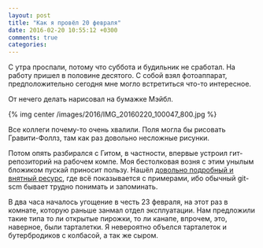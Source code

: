 ```yaml
---
layout: post
title: "Как я провёл 20 февраля"
date: 2016-02-20 10:55:12 +0300
comments: true
categories: 
---
```

С утра проспали, потому что суббота и будильник не сработал. На работу пришел в половине десятого. С собой взял фотоаппарат, предположительно сегодня мне могло встретиться что-то интересное.

От нечего делать нарисовал на бумажке Мэйбл.

{% img center /images/2016/IMG_20160220_100047_800.jpg %}

Все коллеги почему-то очень хвалили. Поля могла бы рисовать Гравити-Фоллз, там как раз довольно несложные рисунки.

Потом опять разбирался с Гитом, в частности, впервые устроил гит-репозиторий на рабочем компе. Моя бестолковая возня с этим унылым бложиком пускай приносит пользу. Нашёл [довольно подробный и внятный ресурс](https://githowto.com/ru/removing_commits_from_a_branch), где всё показывается с примерами, ибо обычный git-scm бывает трудно понимать и запоминать.

В два часа началось угощение в честь 23 февраля, на этот раз в комнате, которую раньше занмал отдел эксплуатации. Нам предложили такие типа то ли открытые пирожки, то ли канапе, впрочем, это, наверное, были тарталетки. Я невероятно объелся тарталеток и бутербродиков с колбасой, а так же сыром.